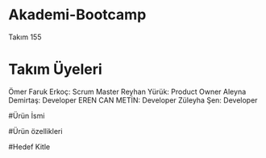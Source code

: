 # Akademi-Bootcamp

Takım 155

# Takım Üyeleri
Ömer Faruk Erkoç: Scrum Master
Reyhan Yürük: Product Owner
Aleyna Demirtaş: Developer
EREN CAN METİN: Developer
Züleyha Şen: Developer

#Ürün İsmi

#Ürün özellikleri

#Hedef Kitle
